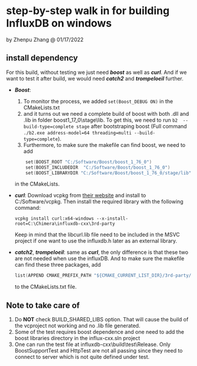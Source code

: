 # step-by-step walk in for building InfluxDB on windows 
by Zhenpu Zhang @ 01/17/2022 

## install dependency
For this build, without testing we just need ***boost*** as well as ***curl***. And if we want to test it after build, we would need ***catch2*** and ***trompeloeil*** further.

-  ***Boost***:
   1. To monitor the process, we added `set(Boost_DEBUG ON)` in the CMakeLists.txt 
   2. and it turns out we need a complete build of boost with both .dll and .lib in folder boost1_17_0\stage\lib. To get this, we need to run `b2  --build-type=complete stage` after bootstraping boost (Full command `./b2.exe address-model=64 threading=multi --build-type=complete`).
   3. Furthermore, to make sure the makefile can find boost, we need to add 
    ```c++
        set(BOOST_ROOT "C:/Software/Boost/boost_1_76_0")
        set(BOOST_INCLUDEDIR  "C:/Software/Boost/boost_1_76_0")
        set(BOOST_LIBRARYDIR "C:/Software/Boost/boost_1_76_0/stage/lib")
    ```
    in the CMakeLists.
-  ***curl***: 
    Download vcpkg from [their website](https://vcpkg.io/en/getting-started.html) and install to C:/Software/vcpkg. Then install the required library with the following command:
    ```
    vcpkg install curl:x64-windows --x-install-root=C:\Chimera\influxdb-cxx\3rd-party
    ``` 
    Keep in mind that the libcurl.lib file need to be included in the MSVC project if one want to use the influxdb.h later as an external library.
     
- ***catch2***, ***trompeloeil***: 
    same as ***curl***, the only difference is that these two are not needed when use the influxDB. And to make sure the makefile can find these three packages, add 
    ```c++
    list(APPEND CMAKE_PREFIX_PATH "${CMAKE_CURRENT_LIST_DIR}/3rd-party/x64-windows")
    ```
    to the CMakeLists.txt file.
  
## Note to take care of
1. Do **NOT** check BUILD_SHARED_LIBS option. That will cause the build of the vcproject not working and no .lib file generated.
2. Some of the test requires boost dependence and one need to add the boost libraries directory in the influx-cxx.sln project
3. One can run the test file at influxdb-cxx\build\test\Release. Only BoostSupportTest and HttpTest are not all passing since they need to connect to server which is not quite defined under test.


